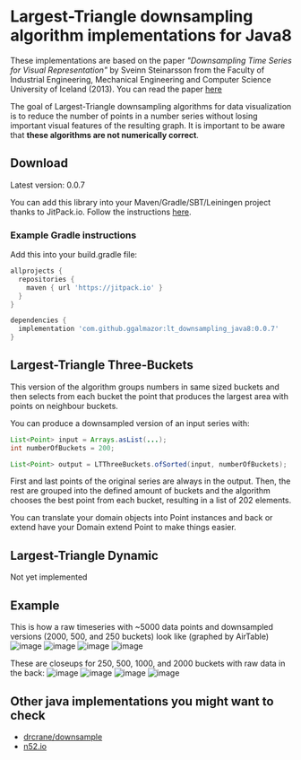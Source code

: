 # Largest-Triangle downsampling algorithm implementations for Java8

These implementations are based on the paper *"Downsampling Time Series for Visual Representation"* by Sveinn Steinarsson from the Faculty of Industrial Engineering, Mechanical Engineering and Computer Science University of Iceland (2013). You can read the paper [here](http://skemman.is/stream/get/1946/15343/37285/3/SS_MSthesis.pdf)

The goal of Largest-Triangle downsampling algorithms for data visualization is to reduce the number of points in a number series without losing important visual features of the resulting graph. It is important to be aware that **these algorithms are not numerically correct**.

## Download

Latest version: 0.0.7

You can add this library into your Maven/Gradle/SBT/Leiningen project thanks to JitPack.io. Follow the instructions [here](https://jitpack.io/#ggalmazor/lt_downsampling_java8).

### Example Gradle instructions

Add this into your build.gradle file:

```groovy
allprojects {
  repositories {
    maven { url 'https://jitpack.io' }
  }
}

dependencies {
  implementation 'com.github.ggalmazor:lt_downsampling_java8:0.0.7'
}
```

## Largest-Triangle Three-Buckets

This version of the algorithm groups numbers in same sized buckets and then selects from each bucket the point that produces the largest area with points on neighbour buckets.

You can produce a downsampled version of an input series with:

```java
List<Point> input = Arrays.asList(...);
int numberOfBuckets = 200;

List<Point> output = LTThreeBuckets.ofSorted(input, numberOfBuckets);
```

First and last points of the original series are always in the output. Then, the rest are grouped into the defined amount of buckets and the algorithm chooses the best point from each bucket, resulting in a list of 202 elements.

You can translate your domain objects into Point instances and back or extend have your Domain extend Point to make things easier.

## Largest-Triangle Dynamic

Not yet implemented

## Example

This is how a raw timeseries with ~5000 data points and downsampled versions (2000, 500, and 250 buckets) look like (graphed by AirTable)
![image](https://user-images.githubusercontent.com/205913/202478853-180c56ff-41af-43b3-8830-6d51ac7cfbb3.png)
![image](https://user-images.githubusercontent.com/205913/202478930-dd482a9f-0da1-4e6b-8537-f7a2fbe68991.png)
![image](https://user-images.githubusercontent.com/205913/202478994-28ae49ff-6036-43d1-8000-6730a55f8a77.png)
![image](https://user-images.githubusercontent.com/205913/202480858-51ef82fc-6432-4447-942a-65edfa82a742.png)

These are closeups for 250, 500, 1000, and 2000 buckets with raw data in the back:
![image](https://user-images.githubusercontent.com/205913/202486056-25a612b1-7294-4967-9714-000cfcd5177e.png)
![image](https://user-images.githubusercontent.com/205913/202486255-b42f7e90-29fc-45f9-be54-f30b4a6d1e07.png)
![image](https://user-images.githubusercontent.com/205913/202486337-b402dd24-44dd-4456-af3d-add931e7fbd7.png)
![image](https://user-images.githubusercontent.com/205913/202486396-ff3772d3-ef69-4c69-b56c-4ac16964ed04.png)


## Other java implementations you might want to check

 - [drcrane/downsample](https://github.com/drcrane/downsample)
 - [n52.io](http://www.programcreek.com/java-api-examples/index.php?source_dir=sensorweb-rest-api-master/timeseries-io/src/main/java/org/n52/io/generalize/LargestTriangleThreeBucketsGeneralizer.java)
